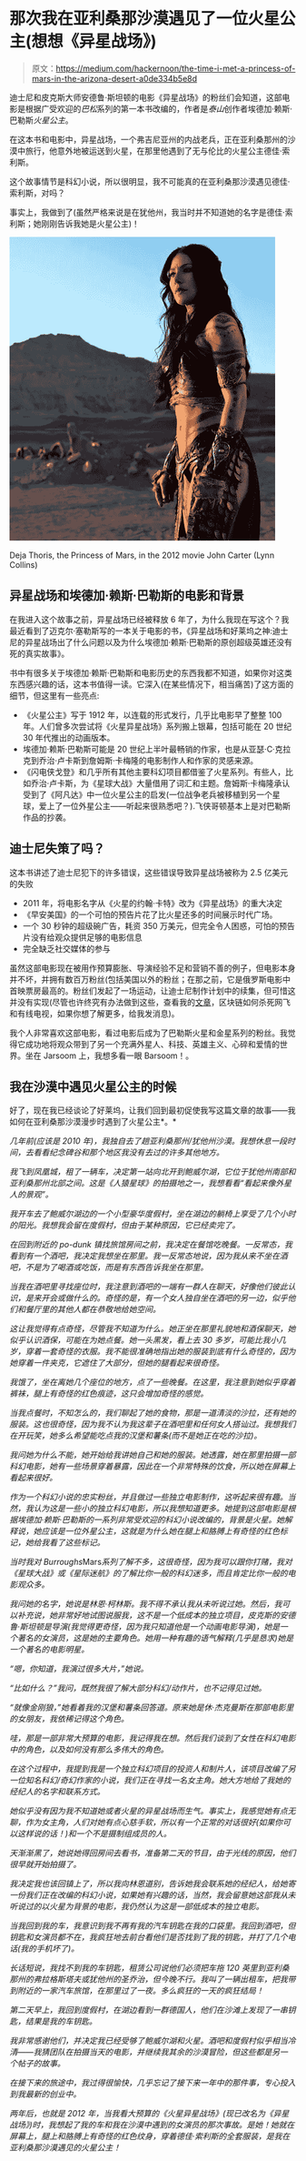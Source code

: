 # 那次我在亚利桑那沙漠遇见了一位火星公主(想想《异星战场》)

> 原文：<https://medium.com/hackernoon/the-time-i-met-a-princess-of-mars-in-the-arizona-desert-a0de334b5e8d>

迪士尼和皮克斯大师安德鲁·斯坦顿的电影《异星战场》的粉丝们会知道，这部电影是根据广受欢迎的*巴松*系列的第一本书改编的，作者是*泰山*创作者埃德加·赖斯·巴勒斯*火星公主*。

在这本书和电影中，异星战场，一个弗吉尼亚州的内战老兵，正在亚利桑那州的沙漠中旅行，他意外地被运送到火星，在那里他遇到了无与伦比的火星公主德佳·索利斯。

这个故事情节是科幻小说，所以很明显，我不可能真的在亚利桑那沙漠遇见德佳·索利斯，对吗？

事实上，我做到了(虽然严格来说是在犹他州，我当时并不知道她的名字是德佳·索利斯；她刚刚告诉我她是火星公主)！

![](img/0118c182758dc54304d5ce420263aab4.png)

Deja Thoris, the Princess of Mars, in the 2012 movie John Carter (Lynn Collins)

## 异星战场和埃德加·赖斯·巴勒斯的电影和背景

在我进入这个故事之前，异星战场已经被释放 6 年了，为什么我现在写这个？我最近看到了迈克尔·塞勒斯写的一本关于电影的书，《异星战场和好莱坞之神:迪士尼的异星战场出了什么问题以及为什么埃德加·赖斯·巴勒斯的原创超级英雄还没有死的真实故事》。

书中有很多关于埃德加·赖斯·巴勒斯和电影历史的东西我都不知道，如果你对这类东西感兴趣的话，这本书值得一读。它深入(在某些情况下，相当痛苦)了这方面的细节，但这里有一些亮点:

*   《火星公主》写于 1912 年，以连载的形式发行，几乎比电影早了整整 100 年。人们曾多次尝试将《火星异星战场》系列搬上银幕，包括可能在 20 世纪 30 年代推出的动画版本。
*   埃德加·赖斯·巴勒斯可能是 20 世纪上半叶最畅销的作家，也是从亚瑟·C·克拉克到乔治·卢卡斯到詹姆斯·卡梅隆的电影制作人和作家的灵感来源。
*   《闪电侠戈登》和几乎所有其他主要科幻项目都借鉴了火星系列。有些人，比如乔治·卢卡斯，为《星球大战》大量借用了词汇和主题。詹姆斯·卡梅隆承认受到了《阿凡达》中一位火星公主的启发(一位战争老兵被移植到另一个星球，爱上了一位外星公主——听起来很熟悉吧？).飞侠哥顿基本上是对巴勒斯作品的抄袭。

## 迪士尼失策了吗？

这本书讲述了迪士尼犯下的许多错误，这些错误导致异星战场被称为 2.5 亿美元的失败

*   2011 年，将电影名字从《火星的约翰·卡特》改为《异星战场》的重大决定
*   《早安美国》的一个可怕的预告片花了比火星还多的时间展示时代广场。
*   一个 30 秒钟的超级碗广告，耗资 350 万美元，但完全令人困惑，可怕的预告片没有给观众提供足够的电影信息
*   完全缺乏社交媒体的参与

虽然这部电影现在被用作预算膨胀、导演经验不足和营销不善的例子，但电影本身并不坏，并拥有数百万粉丝(包括美国以外的粉丝；在那之前，它是俄罗斯电影中首映票房最高的。粉丝们发起了一场运动，让迪士尼制作计划中的续集，但可惜这并没有实现(尽管也许终究有办法做到这些，查看我的[文章](https://hackernoon.com/why-blockchain-might-kill-both-cable-and-netflix-9e2f596a050c)，区块链如何杀死网飞和有线电视，如果你想了解更多，给我发消息)。

我个人非常喜欢这部电影，看过电影后成为了巴勒斯火星和金星系列的粉丝。我觉得它成功地将观众带到了另一个充满外星人、科技、英雄主义、心碎和爱情的世界。坐在 Jarsoom 上，我想多看一眼 Barsoom！。

## 我在沙漠中遇见火星公主的时候

好了，现在我已经谈论了好莱坞，让我们回到最初促使我写这篇文章的故事——我如何在亚利桑那沙漠漫步时遇到了火星公主*。*

*几年前(应该是 2010 年)，我独自去了趟亚利桑那州/犹他州沙漠。我想休息一段时间，去看看纪念碑谷和那个地区我没有去过的许多其他地方。*

*我飞到凤凰城，租了一辆车，决定第一站向北开到鲍威尔湖，它位于犹他州南部和亚利桑那州北部之间。这是《人猿星球》的拍摄地之一，我想看看“看起来像外星人的景观”。*

*我开车去了鲍威尔湖边的一个小型豪华度假村，坐在湖边的躺椅上享受了几个小时的阳光。我想我会留在度假村，但由于某种原因，它已经卖完了。*

*在回到附近的 po-dunk 镇找旅馆房间之前，我决定在餐馆吃晚餐。一反常态，我看到有一个酒吧，我决定我想坐在那里。我一反常态地说，因为我从来不坐在酒吧，不是为了喝酒或吃饭，而是有东西告诉我坐在那里。*

*当我在酒吧里寻找座位时，我注意到酒吧的一端有一群人在聊天，好像他们彼此认识，是来开会或做什么的。奇怪的是，有一个女人独自坐在酒吧的另一边，似乎他们和餐厅里的其他人都在恭敬地给她空间。*

*这让我觉得有点奇怪，尽管我不知道为什么。她正坐在那里礼貌地和酒保聊天，她似乎认识酒保，可能在为她点餐。她一头黑发，看上去 30 多岁，可能比我小几岁，穿着一套奇怪的衣服。我不能很准确地指出她的服装到底有什么奇怪的，因为她穿着一件夹克，它遮住了大部分，但她的腿看起来很奇怪。*

*我饿了，坐在离她几个座位的地方，点了一些晚餐。在这里，我注意到她似乎穿着裤袜，腿上有奇怪的红色痕迹，这只会增加奇怪的感觉。*

*当我点餐时，不知怎么的，我们聊起了她的食物，那是一道清淡的沙拉，还有她的服装。这也很奇怪，因为我不认为我这辈子在酒吧里和任何女人搭讪过。我想我们在开玩笑，她多么希望能吃点我的汉堡和薯条(而不是她正在吃的沙拉)。*

*我问她为什么不能，她开始给我讲她自己和她的服装。她透露，她在那里拍摄一部科幻电影，她有一些场景穿着暴露，因此在一个非常特殊的饮食，所以她在屏幕上看起来很好。*

*作为一个科幻小说的忠实粉丝，并且做过一些独立电影制作，这听起来很有趣。当然，我认为这是一些小的独立科幻电影，所以我想知道更多。她提到这部电影是根据埃德加·赖斯·巴勒斯的一系列非常受欢迎的科幻小说改编的，背景是火星。她解释说，她应该是一位外星公主，这就是为什么她在腿上和胳膊上有奇怪的红色标记，她给我看了这些标记。*

*当时我对 Burroughs*Mars*系列了解不多，这很奇怪，因为我可以跟你打赌，我对《星球大战》或《星际迷航》的了解比你一般的科幻迷多，而且肯定比你一般的电影观众多。*

*我问她的名字，她说是林恩·柯林斯。我不得不承认我从未听说过她。然后，我可以补充说，她非常好地试图说服我，这不是一个低成本的独立项目，皮克斯的安德鲁·斯坦顿是导演(我觉得更奇怪，因为我只知道他是一个动画电影导演)，她是一个著名的女演员，这是她的主要角色。她用一种有趣的语气解释(几乎是恳求)她是一个著名的电影明星。*

*“嗯，你知道，我演过很多大片，”她说。*

*“比如什么？”我问，既然我很了解大部分科幻/动作片，也不记得见过她。*

*“就像金刚狼，”她看着我的汉堡和薯条回答道。原来她是休·杰克曼斯在那部电影里的女朋友，我依稀记得这个角色。*

*哇，那是一部非常大预算的电影，我记得我在想。然后我们谈到了女性在科幻电影中的角色，以及如何没有那么多伟大的角色。*

*在这个过程中，我提到我是一个独立科幻项目的投资人和制片人，该项目改编了另一位知名科幻/奇幻作家的小说，我们正在寻找一名女主角。她大方地给了我她的经纪人的名字和联系方式。*

*她似乎没有因为我不知道她或者火星的异星战场而生气。事实上，我感觉她有点无聊，作为女主角，人们对她有点心慈手软，所以有一个正常的对话很好(如果你可以这样说的话！)和一个不是摄制组成员的人。*

*天渐渐黑了，她说她得回房间去看书，准备第二天的节目，由于光线的原因，他们很早就开始拍摄了。*

*我决定我也该回镇上了，所以我向林恩道别，告诉她我会联系她的经纪人，给她寄一份我们正在改编的科幻小说，如果她有兴趣的话，当然，我会留意她这部我从未听说过的以火星为背景的电影，我仍然认为这是一部低成本的独立电影。*

*当我回到我的车，我意识到我不再有我的汽车钥匙在我的口袋里。我回到酒吧，但钥匙和女演员都不在，我疯狂地去前台看他们是否找到了我的钥匙，并打了几个电话(我的手机坏了)。*

*长话短说，我找不到我的车钥匙，租赁公司说他们必须把车拖 120 英里到亚利桑那州的弗拉格斯塔夫或犹他州的圣乔治，但今晚不行。我叫了一辆出租车，把我带到附近的一家汽车旅馆，在那里过了一夜。多么疯狂的一天的疯狂结局！*

*第二天早上，我回到度假村，在湖边看到一群德国人，他们在沙滩上发现了一串钥匙，结果是我的车钥匙。*

*我非常感谢他们，并决定我已经受够了鲍威尔湖和火星。酒吧和度假村似乎相当冷清——我猜团队在拍摄当天的电影，并继续我其余的沙漠冒险，但这些都是另一个帖子的故事。*

*在接下来的旅途中，我过得很愉快，几乎忘记了接下来一年中的那件事，专心投入到我最新的创业中。*

*两年后，也就是 2012 年，当我看大预算的《火星异星战场》(现已改名为《异星战场》)时，我想起了我的车和我在沙漠中遇到的女演员的那次事故。是她！她就在屏幕上，腿上和胳膊上有奇怪的红色纹身，穿着德佳·索利斯的全套服装，是我在亚利桑那沙漠遇见的火星公主！*